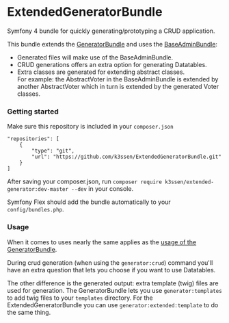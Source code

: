 ExtendedGeneratorBundle
=====================

Symfony 4 bundle for quickly generating/prototyping a CRUD application.

This bundle extends the 
[GeneratorBundle](https://github.com/k3ssen/GeneratorBundle)
and uses the [BaseAdminBundle](https://github.com/k3ssen/BaseAdminBundle):

- Generated files will make use of the BaseAdminBundle.
- CRUD generations offers an extra option for generating Datatables.
- Extra classes are generated for extending abstract classes.  
For example: the AbstractVoter in the BaseAdminBundle is extended by another
AbstractVoter which in turn is extended by the generated Voter classes.

### Getting started

Make sure this repository is included in your `composer.json`
    
    "repositories": [
        {
            "type": "git",
            "url": "https://github.com/k3ssen/ExtendedGeneratorBundle.git"
        }
    ]
    
After saving your composer.json, run `composer require k3ssen/extended-generator:dev-master --dev` in your console.

Symfony Flex should add the bundle automatically to your `config/bundles.php`.

### Usage

When it comes to uses nearly the same applies as the [usage of the GeneratorBundle](https://github.com/k3ssen/GeneratorBundle/blob/master/Resources/doc/usage.md).

During crud generation (when using the `generator:crud`) command
you'll have an extra question that lets you choose if you want to use
Datatables.

The other difference is the generated output: extra template
(twig) files are used for generation.
The GeneratorBundle lets you use `generator:templates` to add twig
files to your `templates` directory.
For the ExtendedGeneratorBundle you can use `generator:extended:template`
to do the same thing.